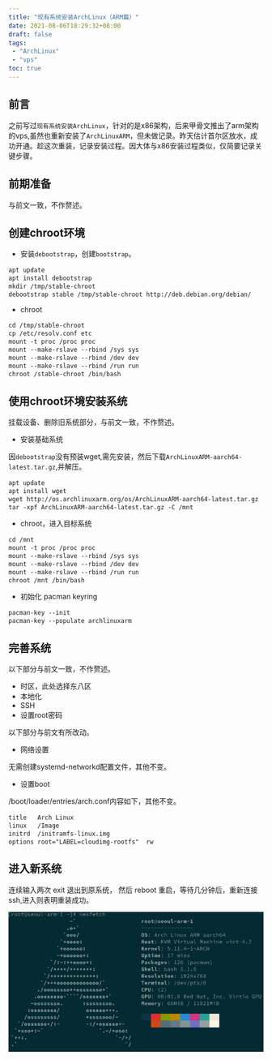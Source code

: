 ```yaml
---
title: "现有系统安装ArchLinux（ARM篇）"
date: 2021-08-06T18:29:32+08:00
draft: false
tags:
 - "ArchLinux"
 - "vps"
toc: true
---
```


## 前言

之前写过`现有系统安装ArchLinux`，针对的是x86架构，后来甲骨文推出了arm架构的vps,虽然也重新安装了`ArchLinuxARM`，但未做记录。昨天估计首尔区放水，成功开通。趁这次重装，记录安装过程。因大体与x86安装过程类似，仅简要记录关键步骤。

## 前期准备

与前文一致，不作赘述。

## 创建chroot环境

- 安装`debootstrap`，创建`bootstrap`。

```
apt update
apt install debootstrap
mkdir /tmp/stable-chroot
debootstrap stable /tmp/stable-chroot http://deb.debian.org/debian/
```

- chroot
  
```
cd /tmp/stable-chroot
cp /etc/resolv.conf etc
mount -t proc /proc proc
mount --make-rslave --rbind /sys sys
mount --make-rslave --rbind /dev dev
mount --make-rslave --rbind /run run
chroot /stable-chroot /bin/bash
```

## 使用chroot环境安装系统

挂载设备、删除旧系统部分，与前文一致，不作赘述。

- 安装基础系统

因`debootstrap`没有预装wget,需先安装，然后下载`ArchLinuxARM-aarch64-latest.tar.gz`,并解压。

```
apt update
apt install wget
wget http://os.archlinuxarm.org/os/ArchLinuxARM-aarch64-latest.tar.gz
tar -xpf ArchLinuxARM-aarch64-latest.tar.gz -C /mnt
```

- chroot，进入目标系统
  
```
cd /mnt
mount -t proc /proc proc
mount --make-rslave --rbind /sys sys
mount --make-rslave --rbind /dev dev
mount --make-rslave --rbind /run run
chroot /mnt /bin/bash
```

- 初始化 pacman keyring

```
pacman-key --init
pacman-key --populate archlinuxarm
```

## 完善系统

以下部分与前文一致，不作赘述。

- 时区，此处选择东八区
- 本地化
- SSH
- 设置root密码

以下部分与前文有所改动。

- 网络设置

无需创建systemd-networkd配置文件，其他不变。

- 设置boot

/boot/loader/entries/arch.conf内容如下，其他不变。

```
title   Arch Linux
linux   /Image
initrd  /initramfs-linux.img
options root="LABEL=cloudimg-rootfs"  rw
```

## 进入新系统

连续输入两次 exit 退出到原系统， 然后 reboot 重启，等待几分钟后，重新连接ssh,进入则表明重装成功。

![img](2021-08-06_19-08-01.png)